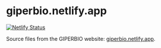 # giperbio.netlify.app

<!-- badges: start -->
[![Netlify Status](https://api.netlify.com/api/v1/badges/a8764f8c-28d9-4f0d-a609-e0e7a8729882/deploy-status)](https://app.netlify.com/sites/giperbio/deploys)
<!-- badges: end -->

Source files from the GIPERBIO website: [giperbio.netlify.app](https://giperbio.netlify.app/).
